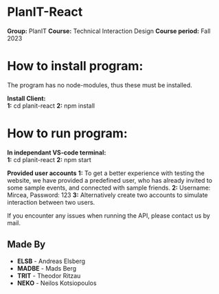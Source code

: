 # PlanIT-React

**Group:** PlanIT
**Course:** Technical Interaction Design
**Course period:** Fall 2023

# How to install program:

The program has no node-modules, thus these must be installed.

**Install Client:**  
**1:** cd planit-react
**2:** npm install

# How to run program:

**In independant VS-code terminal:**  
**1:** cd planit-react
**2:** npm start

**Provided user accounts**
**1:** To get a better experience with testing the website, we have provided a predefined user, who has already invited to some sample events, and connected with sample friends.
**2:** Username: Mircea, Password: 123
**3:** Alternatively create two accounts to simulate interaction between two users.

If you encounter any issues when running the API, please contact us by mail.

## Made By

- **ELSB** - Andreas Elsberg
- **MADBE** - Mads Berg
- **TRIT** - Theodor Ritzau
- **NEKO** - Neilos Kotsiopoulos
